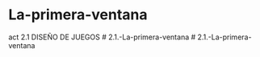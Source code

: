 # La-primera-ventana
act 2.1 DISEÑO DE JUEGOS
#   2 . 1 . - L a - p r i m e r a - v e n t a n a  
 #   2 . 1 . - L a - p r i m e r a - v e n t a n a  
 